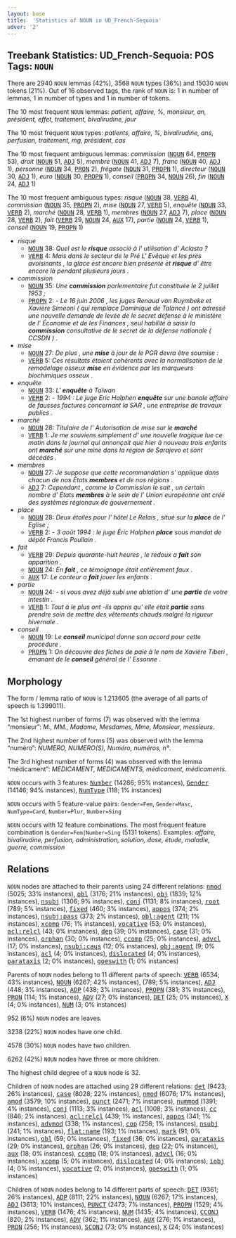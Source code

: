 ```yaml
---
layout: base
title:  'Statistics of NOUN in UD_French-Sequoia'
udver: '2'
---
```


## Treebank Statistics: UD_French-Sequoia: POS Tags: `NOUN`

There are 2940 `NOUN` lemmas (42%), 3568 `NOUN` types (36%) and 15030 `NOUN` tokens (21%).
Out of 16 observed tags, the rank of `NOUN` is: 1 in number of lemmas, 1 in number of types and 1 in number of tokens.

The 10 most frequent `NOUN` lemmas: <em>patient, affaire, %, monsieur, an, président, effet, traitement, bivalirudine, jour</em>

The 10 most frequent `NOUN` types:  <em>patients, affaire, %, bivalirudine, ans, perfusion, traitement, mg, président, cas</em>

The 10 most frequent ambiguous lemmas: <em>commission</em> (<tt><a href="fr_sequoia-pos-NOUN.html">NOUN</a></tt> 64, <tt><a href="fr_sequoia-pos-PROPN.html">PROPN</a></tt> 53), <em>droit</em> (<tt><a href="fr_sequoia-pos-NOUN.html">NOUN</a></tt> 51, <tt><a href="fr_sequoia-pos-ADJ.html">ADJ</a></tt> 5), <em>membre</em> (<tt><a href="fr_sequoia-pos-NOUN.html">NOUN</a></tt> 41, <tt><a href="fr_sequoia-pos-ADJ.html">ADJ</a></tt> 7), <em>franc</em> (<tt><a href="fr_sequoia-pos-NOUN.html">NOUN</a></tt> 40, <tt><a href="fr_sequoia-pos-ADJ.html">ADJ</a></tt> 1), <em>personne</em> (<tt><a href="fr_sequoia-pos-NOUN.html">NOUN</a></tt> 34, <tt><a href="fr_sequoia-pos-PRON.html">PRON</a></tt> 2), <em>frégate</em> (<tt><a href="fr_sequoia-pos-NOUN.html">NOUN</a></tt> 31, <tt><a href="fr_sequoia-pos-PROPN.html">PROPN</a></tt> 1), <em>directeur</em> (<tt><a href="fr_sequoia-pos-NOUN.html">NOUN</a></tt> 30, <tt><a href="fr_sequoia-pos-ADJ.html">ADJ</a></tt> 1), <em>euro</em> (<tt><a href="fr_sequoia-pos-NOUN.html">NOUN</a></tt> 30, <tt><a href="fr_sequoia-pos-PROPN.html">PROPN</a></tt> 1), <em>conseil</em> (<tt><a href="fr_sequoia-pos-PROPN.html">PROPN</a></tt> 34, <tt><a href="fr_sequoia-pos-NOUN.html">NOUN</a></tt> 26), <em>fin</em> (<tt><a href="fr_sequoia-pos-NOUN.html">NOUN</a></tt> 24, <tt><a href="fr_sequoia-pos-ADJ.html">ADJ</a></tt> 1)

The 10 most frequent ambiguous types:  <em>risque</em> (<tt><a href="fr_sequoia-pos-NOUN.html">NOUN</a></tt> 38, <tt><a href="fr_sequoia-pos-VERB.html">VERB</a></tt> 4), <em>commission</em> (<tt><a href="fr_sequoia-pos-NOUN.html">NOUN</a></tt> 35, <tt><a href="fr_sequoia-pos-PROPN.html">PROPN</a></tt> 2), <em>mise</em> (<tt><a href="fr_sequoia-pos-NOUN.html">NOUN</a></tt> 27, <tt><a href="fr_sequoia-pos-VERB.html">VERB</a></tt> 5), <em>enquête</em> (<tt><a href="fr_sequoia-pos-NOUN.html">NOUN</a></tt> 33, <tt><a href="fr_sequoia-pos-VERB.html">VERB</a></tt> 2), <em>marché</em> (<tt><a href="fr_sequoia-pos-NOUN.html">NOUN</a></tt> 28, <tt><a href="fr_sequoia-pos-VERB.html">VERB</a></tt> 1), <em>membres</em> (<tt><a href="fr_sequoia-pos-NOUN.html">NOUN</a></tt> 27, <tt><a href="fr_sequoia-pos-ADJ.html">ADJ</a></tt> 7), <em>place</em> (<tt><a href="fr_sequoia-pos-NOUN.html">NOUN</a></tt> 28, <tt><a href="fr_sequoia-pos-VERB.html">VERB</a></tt> 2), <em>fait</em> (<tt><a href="fr_sequoia-pos-VERB.html">VERB</a></tt> 29, <tt><a href="fr_sequoia-pos-NOUN.html">NOUN</a></tt> 24, <tt><a href="fr_sequoia-pos-AUX.html">AUX</a></tt> 17), <em>partie</em> (<tt><a href="fr_sequoia-pos-NOUN.html">NOUN</a></tt> 24, <tt><a href="fr_sequoia-pos-VERB.html">VERB</a></tt> 1), <em>conseil</em> (<tt><a href="fr_sequoia-pos-NOUN.html">NOUN</a></tt> 19, <tt><a href="fr_sequoia-pos-PROPN.html">PROPN</a></tt> 1)


* <em>risque</em>
  * <tt><a href="fr_sequoia-pos-NOUN.html">NOUN</a></tt> 38: <em>Quel est le <b>risque</b> associé à l' utilisation d' Aclasta ?</em>
  * <tt><a href="fr_sequoia-pos-VERB.html">VERB</a></tt> 4: <em>Mais dans le secteur de le Pré L' Evêque et les prés avoisinants , la glace est encore bien présente et <b>risque</b> d' être encore là pendant plusieurs jours .</em>
* <em>commission</em>
  * <tt><a href="fr_sequoia-pos-NOUN.html">NOUN</a></tt> 35: <em>Une <b>commission</b> parlementaire fut constituée le 2 juillet 1953 ;</em>
  * <tt><a href="fr_sequoia-pos-PROPN.html">PROPN</a></tt> 2: <em>- Le 16 juin 2006 , les juges Renaud van Ruymbeke et Xavière Simeoni ( qui remplace Dominique de Talancé ) ont adressé une nouvelle demande de levée de le secret défense à le ministère de l' Économie et de les Finances , seul habilité à saisir la <b>commission</b> consultative de le secret de la défense nationale ( CCSDN ) .</em>
* <em>mise</em>
  * <tt><a href="fr_sequoia-pos-NOUN.html">NOUN</a></tt> 27: <em>De plus , une <b>mise</b> à jour de le PGR devra être soumise :</em>
  * <tt><a href="fr_sequoia-pos-VERB.html">VERB</a></tt> 5: <em>Ces résultats étaient cohérents avec la normalisation de le remodelage osseux <b>mise</b> en évidence par les marqueurs biochimiques osseux .</em>
* <em>enquête</em>
  * <tt><a href="fr_sequoia-pos-NOUN.html">NOUN</a></tt> 33: <em>L' <b>enquête</b> à Taïwan</em>
  * <tt><a href="fr_sequoia-pos-VERB.html">VERB</a></tt> 2: <em>- 1994 : Le juge Eric Halphen <b>enquête</b> sur une banale affaire de fausses factures concernant la SAR , une entreprise de travaux publics .</em>
* <em>marché</em>
  * <tt><a href="fr_sequoia-pos-NOUN.html">NOUN</a></tt> 28: <em>Titulaire de l' Autorisation de mise sur le <b>marché</b></em>
  * <tt><a href="fr_sequoia-pos-VERB.html">VERB</a></tt> 1: <em>Je me souviens simplement d' une nouvelle tragique lue ce matin dans le journal qui annonçait que hier à nouveau trois enfants ont <b>marché</b> sur une mine dans la région de Sarajevo et sont décédés .</em>
* <em>membres</em>
  * <tt><a href="fr_sequoia-pos-NOUN.html">NOUN</a></tt> 27: <em>Je suppose que cette recommandation s' applique dans chacun de nos États <b>membres</b> et de nos régions .</em>
  * <tt><a href="fr_sequoia-pos-ADJ.html">ADJ</a></tt> 7: <em>Cependant , comme la Commission le sait , un certain nombre d' États <b>membres</b> à le sein de l' Union européenne ont créé des systèmes régionaux de gouvernement .</em>
* <em>place</em>
  * <tt><a href="fr_sequoia-pos-NOUN.html">NOUN</a></tt> 28: <em>Deux étoiles pour l' hôtel Le Relais , situé sur la <b>place</b> de l' Eglise ;</em>
  * <tt><a href="fr_sequoia-pos-VERB.html">VERB</a></tt> 2: <em>- 3 août 1994 : le juge Éric Halphen <b>place</b> sous mandat de dépôt Francis Poullain .</em>
* <em>fait</em>
  * <tt><a href="fr_sequoia-pos-VERB.html">VERB</a></tt> 29: <em>Depuis quarante-huit heures , le redoux a <b>fait</b> son apparition .</em>
  * <tt><a href="fr_sequoia-pos-NOUN.html">NOUN</a></tt> 24: <em>En <b>fait</b> , ce témoignage était entièrement faux .</em>
  * <tt><a href="fr_sequoia-pos-AUX.html">AUX</a></tt> 17: <em>Le conteur a <b>fait</b> jouer les enfants .</em>
* <em>partie</em>
  * <tt><a href="fr_sequoia-pos-NOUN.html">NOUN</a></tt> 24: <em>- si vous avez déjà subi une ablation d' une <b>partie</b> de votre intestin .</em>
  * <tt><a href="fr_sequoia-pos-VERB.html">VERB</a></tt> 1: <em>Tout à le plus ont -ils appris qu' elle était <b>partie</b> sans prendre soin de mettre des vêtements chauds malgré la rigueur hivernale .</em>
* <em>conseil</em>
  * <tt><a href="fr_sequoia-pos-NOUN.html">NOUN</a></tt> 19: <em>Le <b>conseil</b> municipal donne son accord pour cette procédure .</em>
  * <tt><a href="fr_sequoia-pos-PROPN.html">PROPN</a></tt> 1: <em>On découvre des fiches de paie à le nom de Xavière Tiberi , émanant de le <b>conseil</b> général de l' Essonne .</em>

## Morphology

The form / lemma ratio of `NOUN` is 1.213605 (the average of all parts of speech is 1.399011).

The 1st highest number of forms (7) was observed with the lemma “monsieur”: <em>M., MM., Madame, Mesdames, Mme, Monsieur, messieurs</em>.

The 2nd highest number of forms (5) was observed with the lemma “numéro”: <em>NUMERO, NUMERO(S), Numéro, numéros, n°</em>.

The 3rd highest number of forms (4) was observed with the lemma “médicament”: <em>MEDICAMENT, MEDICAMENTS, médicament, médicaments</em>.

`NOUN` occurs with 3 features: <tt><a href="fr_sequoia-feat-Number.html">Number</a></tt> (14286; 95% instances), <tt><a href="fr_sequoia-feat-Gender.html">Gender</a></tt> (14146; 94% instances), <tt><a href="fr_sequoia-feat-NumType.html">NumType</a></tt> (118; 1% instances)

`NOUN` occurs with 5 feature-value pairs: `Gender=Fem`, `Gender=Masc`, `NumType=Card`, `Number=Plur`, `Number=Sing`

`NOUN` occurs with 12 feature combinations.
The most frequent feature combination is `Gender=Fem|Number=Sing` (5131 tokens).
Examples: <em>affaire, bivalirudine, perfusion, administration, solution, dose, étude, maladie, guerre, commission</em>


## Relations

`NOUN` nodes are attached to their parents using 24 different relations: <tt><a href="fr_sequoia-dep-nmod.html">nmod</a></tt> (5025; 33% instances), <tt><a href="fr_sequoia-dep-obl.html">obl</a></tt> (3176; 21% instances), <tt><a href="fr_sequoia-dep-obj.html">obj</a></tt> (1839; 12% instances), <tt><a href="fr_sequoia-dep-nsubj.html">nsubj</a></tt> (1306; 9% instances), <tt><a href="fr_sequoia-dep-conj.html">conj</a></tt> (1131; 8% instances), <tt><a href="fr_sequoia-dep-root.html">root</a></tt> (789; 5% instances), <tt><a href="fr_sequoia-dep-fixed.html">fixed</a></tt> (460; 3% instances), <tt><a href="fr_sequoia-dep-appos.html">appos</a></tt> (374; 2% instances), <tt><a href="fr_sequoia-dep-nsubj-pass.html">nsubj:pass</a></tt> (373; 2% instances), <tt><a href="fr_sequoia-dep-obl-agent.html">obl:agent</a></tt> (211; 1% instances), <tt><a href="fr_sequoia-dep-xcomp.html">xcomp</a></tt> (76; 1% instances), <tt><a href="fr_sequoia-dep-vocative.html">vocative</a></tt> (53; 0% instances), <tt><a href="fr_sequoia-dep-acl-relcl.html">acl:relcl</a></tt> (43; 0% instances), <tt><a href="fr_sequoia-dep-dep.html">dep</a></tt> (39; 0% instances), <tt><a href="fr_sequoia-dep-case.html">case</a></tt> (31; 0% instances), <tt><a href="fr_sequoia-dep-orphan.html">orphan</a></tt> (30; 0% instances), <tt><a href="fr_sequoia-dep-ccomp.html">ccomp</a></tt> (25; 0% instances), <tt><a href="fr_sequoia-dep-advcl.html">advcl</a></tt> (17; 0% instances), <tt><a href="fr_sequoia-dep-nsubj-caus.html">nsubj:caus</a></tt> (12; 0% instances), <tt><a href="fr_sequoia-dep-obj-agent.html">obj:agent</a></tt> (9; 0% instances), <tt><a href="fr_sequoia-dep-acl.html">acl</a></tt> (4; 0% instances), <tt><a href="fr_sequoia-dep-dislocated.html">dislocated</a></tt> (4; 0% instances), <tt><a href="fr_sequoia-dep-parataxis.html">parataxis</a></tt> (2; 0% instances), <tt><a href="fr_sequoia-dep-goeswith.html">goeswith</a></tt> (1; 0% instances)

Parents of `NOUN` nodes belong to 11 different parts of speech: <tt><a href="fr_sequoia-pos-VERB.html">VERB</a></tt> (6534; 43% instances), <tt><a href="fr_sequoia-pos-NOUN.html">NOUN</a></tt> (6267; 42% instances),  (789; 5% instances), <tt><a href="fr_sequoia-pos-ADJ.html">ADJ</a></tt> (448; 3% instances), <tt><a href="fr_sequoia-pos-ADP.html">ADP</a></tt> (438; 3% instances), <tt><a href="fr_sequoia-pos-PROPN.html">PROPN</a></tt> (381; 3% instances), <tt><a href="fr_sequoia-pos-PRON.html">PRON</a></tt> (114; 1% instances), <tt><a href="fr_sequoia-pos-ADV.html">ADV</a></tt> (27; 0% instances), <tt><a href="fr_sequoia-pos-DET.html">DET</a></tt> (25; 0% instances), <tt><a href="fr_sequoia-pos-X.html">X</a></tt> (4; 0% instances), <tt><a href="fr_sequoia-pos-NUM.html">NUM</a></tt> (3; 0% instances)

952 (6%) `NOUN` nodes are leaves.

3238 (22%) `NOUN` nodes have one child.

4578 (30%) `NOUN` nodes have two children.

6262 (42%) `NOUN` nodes have three or more children.

The highest child degree of a `NOUN` node is 32.

Children of `NOUN` nodes are attached using 29 different relations: <tt><a href="fr_sequoia-dep-det.html">det</a></tt> (9423; 26% instances), <tt><a href="fr_sequoia-dep-case.html">case</a></tt> (8028; 22% instances), <tt><a href="fr_sequoia-dep-nmod.html">nmod</a></tt> (6076; 17% instances), <tt><a href="fr_sequoia-dep-amod.html">amod</a></tt> (3579; 10% instances), <tt><a href="fr_sequoia-dep-punct.html">punct</a></tt> (2471; 7% instances), <tt><a href="fr_sequoia-dep-nummod.html">nummod</a></tt> (1391; 4% instances), <tt><a href="fr_sequoia-dep-conj.html">conj</a></tt> (1113; 3% instances), <tt><a href="fr_sequoia-dep-acl.html">acl</a></tt> (1008; 3% instances), <tt><a href="fr_sequoia-dep-cc.html">cc</a></tt> (846; 2% instances), <tt><a href="fr_sequoia-dep-acl-relcl.html">acl:relcl</a></tt> (439; 1% instances), <tt><a href="fr_sequoia-dep-appos.html">appos</a></tt> (341; 1% instances), <tt><a href="fr_sequoia-dep-advmod.html">advmod</a></tt> (338; 1% instances), <tt><a href="fr_sequoia-dep-cop.html">cop</a></tt> (258; 1% instances), <tt><a href="fr_sequoia-dep-nsubj.html">nsubj</a></tt> (241; 1% instances), <tt><a href="fr_sequoia-dep-flat-name.html">flat:name</a></tt> (193; 1% instances), <tt><a href="fr_sequoia-dep-mark.html">mark</a></tt> (91; 0% instances), <tt><a href="fr_sequoia-dep-obl.html">obl</a></tt> (59; 0% instances), <tt><a href="fr_sequoia-dep-fixed.html">fixed</a></tt> (36; 0% instances), <tt><a href="fr_sequoia-dep-parataxis.html">parataxis</a></tt> (29; 0% instances), <tt><a href="fr_sequoia-dep-orphan.html">orphan</a></tt> (26; 0% instances), <tt><a href="fr_sequoia-dep-dep.html">dep</a></tt> (22; 0% instances), <tt><a href="fr_sequoia-dep-aux.html">aux</a></tt> (18; 0% instances), <tt><a href="fr_sequoia-dep-ccomp.html">ccomp</a></tt> (18; 0% instances), <tt><a href="fr_sequoia-dep-advcl.html">advcl</a></tt> (16; 0% instances), <tt><a href="fr_sequoia-dep-xcomp.html">xcomp</a></tt> (5; 0% instances), <tt><a href="fr_sequoia-dep-dislocated.html">dislocated</a></tt> (4; 0% instances), <tt><a href="fr_sequoia-dep-iobj.html">iobj</a></tt> (4; 0% instances), <tt><a href="fr_sequoia-dep-vocative.html">vocative</a></tt> (2; 0% instances), <tt><a href="fr_sequoia-dep-goeswith.html">goeswith</a></tt> (1; 0% instances)

Children of `NOUN` nodes belong to 14 different parts of speech: <tt><a href="fr_sequoia-pos-DET.html">DET</a></tt> (9361; 26% instances), <tt><a href="fr_sequoia-pos-ADP.html">ADP</a></tt> (8111; 22% instances), <tt><a href="fr_sequoia-pos-NOUN.html">NOUN</a></tt> (6267; 17% instances), <tt><a href="fr_sequoia-pos-ADJ.html">ADJ</a></tt> (3613; 10% instances), <tt><a href="fr_sequoia-pos-PUNCT.html">PUNCT</a></tt> (2473; 7% instances), <tt><a href="fr_sequoia-pos-PROPN.html">PROPN</a></tt> (1529; 4% instances), <tt><a href="fr_sequoia-pos-VERB.html">VERB</a></tt> (1476; 4% instances), <tt><a href="fr_sequoia-pos-NUM.html">NUM</a></tt> (1435; 4% instances), <tt><a href="fr_sequoia-pos-CCONJ.html">CCONJ</a></tt> (820; 2% instances), <tt><a href="fr_sequoia-pos-ADV.html">ADV</a></tt> (362; 1% instances), <tt><a href="fr_sequoia-pos-AUX.html">AUX</a></tt> (276; 1% instances), <tt><a href="fr_sequoia-pos-PRON.html">PRON</a></tt> (256; 1% instances), <tt><a href="fr_sequoia-pos-SCONJ.html">SCONJ</a></tt> (73; 0% instances), <tt><a href="fr_sequoia-pos-X.html">X</a></tt> (24; 0% instances)

